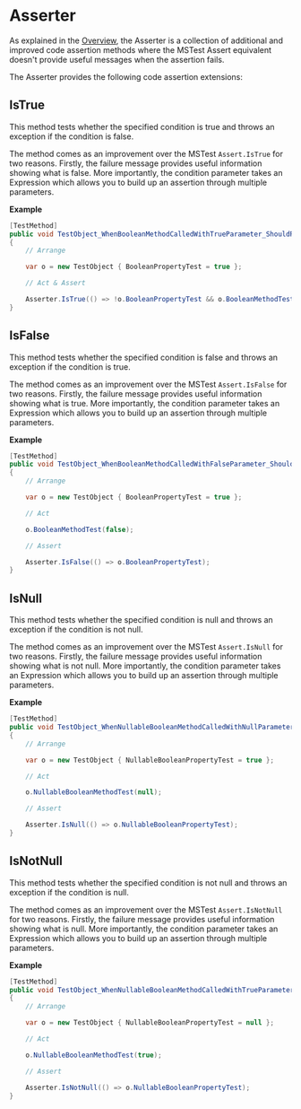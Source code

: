 # Asserter

As explained in the [Overview](Overview.md), the Asserter is a collection of additional and improved code assertion methods where the MSTest Assert equivalent doesn't provide useful messages when the assertion fails.

The Asserter provides the following code assertion extensions:

## IsTrue

This method tests whether the specified condition is true and throws an exception if the condition is false. 

The method comes as an improvement over the MSTest `Assert.IsTrue` for two reasons. Firstly, the failure message provides useful information showing what is false. More importantly, the condition parameter takes an Expression which allows you to build up an assertion through multiple parameters.

**Example**

```csharp
[TestMethod]
public void TestObject_WhenBooleanMethodCalledWithTrueParameter_ShouldReturnTrueAndSetBooleanPropertyTestToFalse()
{
    // Arrange

    var o = new TestObject { BooleanPropertyTest = true };

    // Act & Assert

    Asserter.IsTrue(() => !o.BooleanPropertyTest && o.BooleanMethodTest(true));
}
```

## IsFalse

This method tests whether the specified condition is false and throws an exception if the condition is true.

The method comes as an improvement over the MSTest `Assert.IsFalse` for two reasons. Firstly, the failure message provides useful information showing what is true. More importantly, the condition parameter takes an Expression which allows you to build up an assertion through multiple parameters.

**Example**

```csharp
[TestMethod]
public void TestObject_WhenBooleanMethodCalledWithFalseParameter_ShouldSetBooleanPropertyTestToFalse()
{
    // Arrange

    var o = new TestObject { BooleanPropertyTest = true };

    // Act

    o.BooleanMethodTest(false);

    // Assert

    Asserter.IsFalse(() => o.BooleanPropertyTest);
}
```

## IsNull

This method tests whether the specified condition is null and throws an exception if the condition is not null.

The method comes as an improvement over the MSTest `Assert.IsNull` for two reasons. Firstly, the failure message provides useful information showing what is not null. More importantly, the condition parameter takes an Expression which allows you to build up an assertion through multiple parameters.

**Example**

```csharp
[TestMethod]
public void TestObject_WhenNullableBooleanMethodCalledWithNullParameter_ShouldSetNullableBooleanPropertyTestToNull()
{
    // Arrange

    var o = new TestObject { NullableBooleanPropertyTest = true };

    // Act

    o.NullableBooleanMethodTest(null);

    // Assert

    Asserter.IsNull(() => o.NullableBooleanPropertyTest);
}
```

## IsNotNull

This method tests whether the specified condition is not null and throws an exception if the condition is null.

The method comes as an improvement over the MSTest `Assert.IsNotNull` for two reasons. Firstly, the failure message provides useful information showing what is null. More importantly, the condition parameter takes an Expression which allows you to build up an assertion through multiple parameters.

**Example**

```csharp
[TestMethod]
public void TestObject_WhenNullableBooleanMethodCalledWithTrueParameter_ShouldSetNullableBooleanPropertyTestToTrue()
{
    // Arrange

    var o = new TestObject { NullableBooleanPropertyTest = null };

    // Act

    o.NullableBooleanMethodTest(true);

    // Assert

    Asserter.IsNotNull(() => o.NullableBooleanPropertyTest);
}
```
